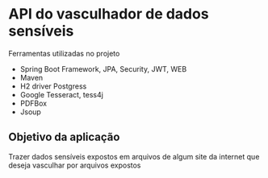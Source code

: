 # API do vasculhador de dados sensíveis 

Ferramentas utilizadas no projeto

- Spring Boot Framework, JPA, Security, JWT, WEB
- Maven
- H2 driver Postgress
- Google Tesseract, tess4j
- PDFBox
- Jsoup

## Objetivo da aplicação
Trazer dados sensíveis expostos em arquivos de algum site da internet que deseja vasculhar por arquivos expostos 

